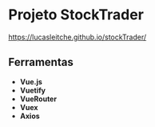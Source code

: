 <h1> Projeto StockTrader </h1>

<a> https://lucasleitche.github.io/stockTrader/ <a/>

<h2>Ferramentas</h2>

<ul>
  <li>
    <strong>Vue.js</strong>
  </li>
  
  <li>
    <strong>Vuetify</strong>
  </li>
  
  <li>
    <strong>VueRouter</strong>
  </li>
  
  <li>
    <strong>Vuex</strong>
  </li>
  
  <li>
    <strong>Axios</strong>
  </li>
</ul>



